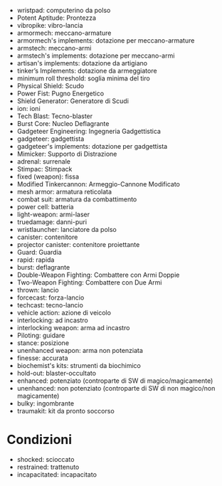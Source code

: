 - wristpad: computerino da polso
- Potent Aptitude: Prontezza
- vibropike: vibro-lancia
- armormech: meccano-armature
- armormech's implements: dotazione per meccano-armature
- armstech: meccano-armi
- armstech's implements: dotazione per meccano-armi
- artisan's implements: dotazione da artigiano
- tinker’s Implements: dotazione da armeggiatore
- minimum roll threshold: soglia minima del tiro
- Physical Shield: Scudo
- Power Fist: Pugno Energetico
- Shield Generator: Generatore di Scudi
- ion: ioni
- Tech Blast: Tecno-blaster
- Burst Core: Nucleo Deflagrante
- Gadgeteer Engineering: Ingegneria Gadgettistica
- gadgeteer: gadgettista
- gadgeteer's implements: dotazione per gadgettista
- Mimicker: Supporto di Distrazione
- adrenal: surrenale
- Stimpac: Stimpack
- fixed (weapon): fissa
- Modified Tinkercannon: Armeggio-Cannone Modificato
- mesh armor: armatura reticolata
- combat suit: armatura da combattimento
- power cell: batteria
- light-weapon: armi-laser
- truedamage: danni-puri
- wristlauncher: lanciatore da polso
- canister: contenitore
- projector canister: contenitore proiettante
- Guard: Guardia
- rapid: rapida
- burst: deflagrante
- Double-Weapon Fighting: Combattere con Armi Doppie
- Two-Weapon Fighting: Combattere con Due Armi
- thrown: lancio
- forcecast: forza-lancio
- techcast: tecno-lancio
- vehicle action: azione di veicolo
- interlocking: ad incastro
- interlocking weapon: arma ad incastro
- Piloting: guidare
- stance: posizione
- unenhanced weapon: arma non potenziata
- finesse: accurata
- biochemist's kits: strumenti da biochimico
- hold-out: blaster-occultato
- enhanced: potenziato (controparte di SW di magico/magicamente)
- unenhanced: non potenziato (controparte di SW di non magico/non magicamente)
- bulky: ingombrante
- traumakit: kit da pronto soccorso

# Condizioni
- shocked: scioccato
- restrained: trattenuto
- incapacitated: incapacitato